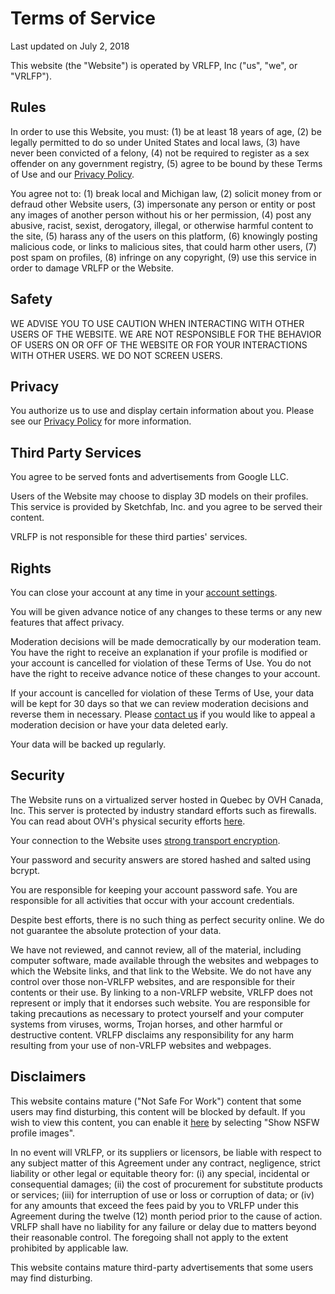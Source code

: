 # Terms of Service

Last updated on July 2, 2018

This website (the "Website") is operated by VRLFP, Inc ("us", "we", or "VRLFP").

## Rules

In order to use this Website, you must:
(1) be at least 18 years of age,
(2) be legally permitted to do so under United States and local laws,
(3) have never been convicted of a felony,
(4) not be required to register as a sex offender on any government registry,
(5) agree to be bound by these Terms of Use and our [Privacy Policy](/privacy).

You agree not to:
(1) break local and Michigan law,
(2) solicit money from or defraud other Website users,
(3) impersonate any person or entity or post any images of another person without his or her permission,
(4) post any abusive, racist, sexist, derogatory, illegal, or otherwise harmful content to the site,
(5) harass any of the users on this platform,
(6) knowingly posting malicious code, or links to malicious sites, that could harm other users,
(7) post spam on profiles,
(8) infringe on any copyright,
(9) use this service in order to damage VRLFP or the Website.

## Safety

WE ADVISE YOU TO USE CAUTION WHEN INTERACTING WITH OTHER USERS OF THE WEBSITE. WE ARE NOT RESPONSIBLE FOR THE BEHAVIOR OF USERS ON OR OFF OF THE WEBSITE OR FOR YOUR INTERACTIONS WITH OTHER USERS. WE DO NOT SCREEN USERS.

## Privacy

You authorize us to use and display certain information about you. Please see our [Privacy Policy](/policy) for more information.

## Third Party Services

You agree to be served fonts and advertisements from Google LLC.

Users of the Website may choose to display 3D models on their profiles. This service is provided by Sketchfab, Inc. and you agree to be served their content.

VRLFP is not responsible for these third parties' services.

## Rights

You can close your account at any time in your [account settings](/edit).

You will be given advance notice of any changes to these terms or any new features that affect privacy.

Moderation decisions will be made democratically by our moderation team. You have the right to receive an explanation if your profile is modified or your account is cancelled for violation of these Terms of Use. You do not have the right to receive advance notice of these changes to your account.

If your account is cancelled for violation of these Terms of Use, your data will be kept for 30 days so that we can review moderation decisions and reverse them in necessary. Please [contact us](mailto:moderation@vrlfp.net) if you would like to appeal a moderation decision or have your data deleted early.

Your data will be backed up regularly.

## Security

The Website runs on a virtualized server hosted in Quebec by OVH Canada, Inc. This server is protected by industry standard efforts such as firewalls. You can read about OVH's physical security efforts [here](https://www.ovh.com/ca/en/about-us/security.xml).

Your connection to the Website uses [strong transport encryption](https://www.ssllabs.com/ssltest/analyze.html?d=vrlfp.net&latest).

Your password and security answers are stored hashed and salted using bcrypt.

You are responsible for keeping your account password safe. You are responsible for all activities that occur with your account credentials.

Despite best efforts, there is no such thing as perfect security online. We do not guarantee the absolute protection of your data.

We have not reviewed, and cannot review, all of the material, including computer software, made available through the websites and webpages to which the Website links, and that link to the Website. We do not have any control over those non-VRLFP websites, and are responsible for their contents or their use. By linking to a non-VRLFP website, VRLFP does not represent or imply that it endorses such website. You are responsible for taking precautions as necessary to protect yourself and your computer systems from viruses, worms, Trojan horses, and other harmful or destructive content. VRLFP disclaims any responsibility for any harm resulting from your use of non-VRLFP websites and webpages.

## Disclaimers

This website contains mature ("Not Safe For Work") content that some users may find disturbing, this content will be blocked by default. If you wish to view this content, you can enable it [here](/edit) by selecting "Show NSFW profile images".

In no event will VRLFP, or its suppliers or licensors, be liable with respect to any subject matter of this Agreement under any contract, negligence, strict liability or other legal or equitable theory for: (i) any special, incidental or consequential damages; (ii) the cost of procurement for substitute products or services; (iii) for interruption of use or loss or corruption of data; or (iv) for any amounts that exceed the fees paid by you to VRLFP under this Agreement during the twelve (12) month period prior to the cause of action. VRLFP shall have no liability for any failure or delay due to matters beyond their reasonable control. The foregoing shall not apply to the extent prohibited by applicable law.

This website contains mature third-party advertisements that some users may find disturbing.
